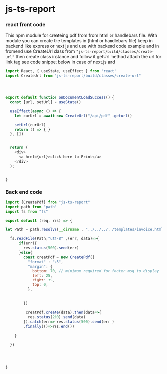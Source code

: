 # js-ts-report
### react front code

This npm module for createing pdf from from html or handlebars file.
With module you can create the templates in (html or handlebars file) keep in backend like express or next js and use with backend code example
and in fromend use CreateUrl class from `"js-ts-report/build/classes/create-url"` then create class instance and follow it getUrl method attach the url for link tag see code snippet below in case of next.js and 

```javascript
import React, { useState, useEffect } from 'react'
import CreateUrl from "js-ts-report/build/classes/create-url"




export default function onDocumentLoadSuccess() {
  const [url, setUrl] = useState()

  useEffect(async () => {
    let curUrl = await new CreateUrl("/api/pdf").geturl()

    setUrl(curUrl)
    return () => { }
  }, [])


  return (
    <div>
      <a href={url}>click here to Print</a>
    </div>
  );


}
```

### Back end code
```javascript
import {CreatePdf} from "js-ts-report"
import path from "path"
import fs from "fs"

export default (req, res) => {

let Path = path.resolve(__dirname , "../../../../templates/invoice.html")

  fs.readFile(Path,"utf-8" ,(err, data)=>{
      if(err){
        res.status(500).send(err)
      }else{
        const creatPdf = new CreatePdf({
          "format" : "a5", 
          "margin": {
            bottom: 70, // minimum required for footer msg to display
            left: 25,
            right: 35,
            top: 0,
          },
    
          
        })
          
         creatPdf.create(data).then(data=>{
          res.status(200).send(data)
        }).catch(err=> res.status(500).send(err))
        .finally(()=>res.end())
      
    }

  })

  
 

}
```